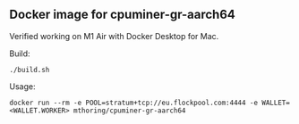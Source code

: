 ## Docker image for cpuminer-gr-aarch64

Verified working on M1 Air with Docker Desktop for Mac.

Build:
```
./build.sh
```

Usage:
```
docker run --rm -e POOL=stratum+tcp://eu.flockpool.com:4444 -e WALLET=<WALLET.WORKER> mthoring/cpuminer-gr-aarch64
```
